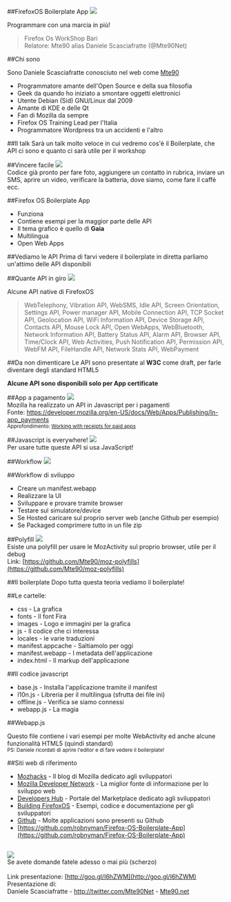 ##FirefoxOS Boilerplate App
![](./img/logo.png)

Programmare con una marcia in più!

>Firefox Os WorkShop Bari  
>Relatore: Mte90 alias Daniele Scasciafratte (@Mte90Net)

##Chi sono

Sono Daniele Scasciafratte conosciuto nel web come [Mte90](http://www.mte90.net)

* Programmatore amante dell'Open Source e della sua filosofia
* Geek da quando ho iniziato a smontare oggetti elettronici
* Utente Debian (Sid) GNU/Linux dal 2009
* Amante di KDE e delle Qt
* Fan di Mozilla da sempre
* Firefox OS Training Lead per l'Italia
* Programmatore Wordpress tra un accidenti e l'altro

##Il talk
Sarà un talk molto veloce in cui vedremo cos'è il Boilerplate, che API ci sono e quanto ci sarà utile per il workshop

##Vincere facile
![](./img/vincere.jpg)  
Codice già pronto per fare foto, aggiungere un contatto in rubrica, inviare un SMS, aprire un video, verificare la batteria, dove siamo, come fare il caffè ecc.

##Firefox OS Boilerplate App
* Funziona
* Contiene esempi per la maggior parte delle API
* Il tema grafico è quello di **Gaia** 
* Multilingua
* Open Web Apps

##Vediamo le API
Prima di farvi vedere il boilerplate in diretta parliamo un'attimo delle API disponibili

##Quante API in giro
![](./img/bee.png)  
  
Alcune API native di FirefoxOS

> WebTelephony, Vibration API, WebSMS, Idle API, Screen Orientation, Settings API, Power manager API, Mobile Connection API, TCP Socket API, Geolocation API, WiFi Information API, Device Storage API, Contacts API, Mouse Lock API, Open WebApps, WebBluetooth, Network Information API, Battery Status API, Alarm API, Browser API, Time/Clock API, Web Activities, Push Notification API, Permission API, WebFM API, FileHandle API, Network Stats API, WebPayment

##Da non dimenticare
Le API sono presentate al **W3C** come draft, per farle diventare degli standard HTML5

**Alcune API sono disponibili solo per App certificate**

##App a pagamento
![](./img/paid.jpg)  
Mozilla ha realizzato un API in Javascript per i pagamenti   
Fonte: <https://developer.mozilla.org/en-US/docs/Web/Apps/Publishing/In-app_payments>  
<small>Approfondimento: [Working with receipts for paid apps](https://hacks.mozilla.org/2013/10/working-with-receipts-for-paid-apps/)</small>

##Javascript is everywhere!
![](./img/javascript.jpg)  
Per usare tutte queste API si usa JavaScript!  

##Workflow
![](./img/workflow.jpg) 

##Workflow di sviluppo
* Creare un manifest.webapp
* Realizzare la UI
* Sviluppare e provare tramite browser
* Testare sul simulatore/device
* Se Hosted caricare sul proprio server web (anche Github per esempio)
* Se Packaged comprimere tutto in un file zip

##Polyfill
![](./img/polyfill.jpg)  
Esiste una polyfill per usare le MozActivity sul proprio browser, utile per il debug  
Link: [https://github.com/Mte90/moz-polyfills](https://github.com/Mte90/moz-polyfills)

##Il boilerplate
Dopo tutta questa teoria vediamo il boilerplate!

##Le cartelle:

* css - La grafica
* fonts - Il font Fira
* images - Logo e immagini per la grafica
* js - Il codice che ci interessa
* locales - le varie traduzioni
* manifest.appcache - Saltiamolo per oggi
* manifest.webapp - I metadata dell'applicazione
* index.html - Il markup dell'applicazione

##Il codice javascript

* base.js - Installa l'applicazione tramite il manifest
* l10n.js - Libreria per il multilingua (sfrutta dei file ini)
* offline.js - Verifica se siamo connessi 
* webapp.js - La magia

##Webapp.js

Questo file contiene i vari esempi per molte WebActivity ed anche alcune funzionalità HTML5 (quindi standard)  
<small>PS: Daniele ricordati di aprire l'editor e di fare vedere il boilerplate!</small>

##Siti web di riferimento

* [Mozhacks](https://hacks.mozilla.org/category/firefox-os/) - Il blog di Mozilla dedicato agli sviluppatori
* [Mozilla Developer Network](https://developer.mozilla.org/it/) - La miglior fonte di informazione per lo sviluppo web
* [Developers Hub](https://marketplace.firefox.com/developers/) - Portale del Marketplace dedicato agli sviluppatori
* [Building FirefoxOS](http://buildingfirefoxos.com/) - Esempi, codice e documentazione per gli sviluppatori
* [Github](http://www.github.com) - Molte applicazioni sono presenti su Github
* [https://github.com/robnyman/Firefox-OS-Boilerplate-App](https://github.com/robnyman/Firefox-OS-Boilerplate-App)

##
![](./img/question.jpg)  
Se avete domande fatele adesso o mai più (scherzo)  
<br>
Link presentazione: [http://goo.gl/I6hZWM](http://goo.gl/I6hZWM)  
Presentazione di:  
Daniele Scasciafratte - http://twitter.com/Mte90Net - [Mte90.net](http://www.mte90.net)